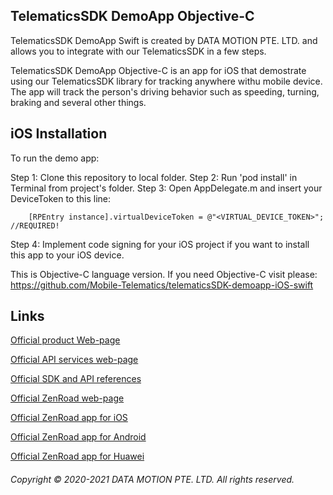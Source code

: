 ## TelematicsSDK DemoApp Objective-C

TelematicsSDK DemoApp Swift is created by DATA MOTION PTE. LTD. and allows you to integrate with our TelematicsSDK in a few steps.

TelematicsSDK DemoApp Objective-C is an app for iOS that demostrate using our TelematicsSDK library for tracking anywhere withu mobile device. The app will track the person's driving behavior such as speeding, turning, braking and several other things.

## iOS Installation
To run the demo app:

Step 1: Clone this repository to local folder.
Step 2: Run 'pod install' in Terminal from project's folder.
Step 3: Open AppDelegate.m and insert your DeviceToken to this line:

        [RPEntry instance].virtualDeviceToken = @"<VIRTUAL_DEVICE_TOKEN>"; //REQUIRED!
        
Step 4: Implement code signing for your iOS project if you want to install this app to your iOS device.

This is Objective-C language version. If you need Objective-C visit please: https://github.com/Mobile-Telematics/telematicsSDK-demoapp-iOS-swift

## Links

[Official product Web-page](https://telematicssdk.com/)

[Official API services web-page](https://www.telematicssdk.com/api-services/)

[Official SDK and API references](https://www.telematicssdk.com/api-services/)

[Official ZenRoad web-page](https://www.telematicssdk.com/telematics-app/)

[Official ZenRoad app for iOS](https://apps.apple.com/jo/app/zenroad/id1563218393)

[Official ZenRoad app for Android](https://play.google.com/store/apps/details?id=com.telematicssdk.zenroad&hl=en&gl=US)

[Official ZenRoad app for Huawei](https://appgallery.huawei.com/#/app/C104163115)

###### Copyright © 2020-2021 DATA MOTION PTE. LTD. All rights reserved.
